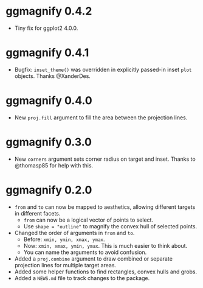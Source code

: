 # ggmagnify 0.4.2

* Tiny fix for ggplot2 4.0.0.

# ggmagnify 0.4.1

* Bugfix: `inset_theme()` was overridden in explicitly passed-in inset `plot` 
  objects. Thanks @XanderDes.
  

# ggmagnify 0.4.0

* New `proj.fill` argument to fill the area between the projection lines.


# ggmagnify 0.3.0

* New `corners` argument sets corner radius on target and inset. Thanks
  to @thomasp85 for help with this.


# ggmagnify 0.2.0

* `from` and `to` can now be mapped to aesthetics, allowing different targets in
  different facets.
  - `from` can now be a logical vector of points to select.
  - Use `shape = "outline"` to magnify the convex hull of selected points.
* Changed the order of arguments in `from` and `to`. 
  - Before: `xmin, ymin, xmax, ymax`.
  - Now: `xmin, xmax, ymin, ymax`. This is much easier to think about.
  - You can name the arguments to avoid confusion.
* Added a `proj.combine` argument to draw combined or separate projection lines
  for multiple target areas.
* Added some helper functions to find rectangles, convex hulls and grobs.
* Added a `NEWS.md` file to track changes to the package.

